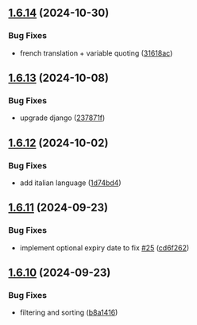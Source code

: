 ## [1.6.14](https://github.com/l4rm4nd/VoucherVault/compare/v1.6.13...v1.6.14) (2024-10-30)


### Bug Fixes

* french translation + variable quoting ([31618ac](https://github.com/l4rm4nd/VoucherVault/commit/31618ace8f9b360632573a45b161fe326b0ce1df))

## [1.6.13](https://github.com/l4rm4nd/VoucherVault/compare/v1.6.12...v1.6.13) (2024-10-08)


### Bug Fixes

* upgrade django ([237871f](https://github.com/l4rm4nd/VoucherVault/commit/237871f7a61ffc9fab3e5a7b6048d29e3fbb4b0a))

## [1.6.12](https://github.com/l4rm4nd/VoucherVault/compare/v1.6.11...v1.6.12) (2024-10-02)


### Bug Fixes

* add italian language ([1d74bd4](https://github.com/l4rm4nd/VoucherVault/commit/1d74bd4cb17f653156d2034cdb9e6065c3413268))

## [1.6.11](https://github.com/l4rm4nd/VoucherVault/compare/v1.6.10...v1.6.11) (2024-09-23)


### Bug Fixes

* implement optional expiry date to fix [#25](https://github.com/l4rm4nd/VoucherVault/issues/25) ([cd6f262](https://github.com/l4rm4nd/VoucherVault/commit/cd6f2621d1e1f8d7fba757efc79b967a84e08181))

## [1.6.10](https://github.com/l4rm4nd/VoucherVault/compare/v1.6.9...v1.6.10) (2024-09-23)


### Bug Fixes

* filtering and sorting ([b8a1416](https://github.com/l4rm4nd/VoucherVault/commit/b8a1416ee49bb36dc511ddb62a3934283fed15e8))

